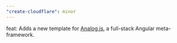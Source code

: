 ```yaml
---
"create-cloudflare": minor
---
```


feat: Adds a new template for [Analog.js](https://analogjs.org/), a full-stack Angular meta-framework.
